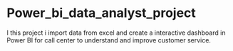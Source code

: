 # Power_bi_data_analyst_project
I this project i import data from excel and create a interactive dashboard in Power BI for call center to understand and improve customer service.
